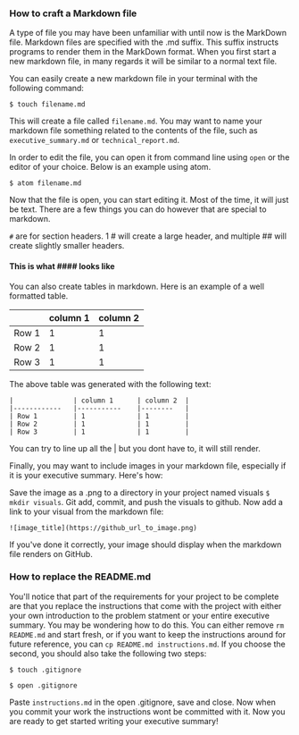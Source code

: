### How to craft a Markdown file

A type of file you may have been unfamiliar with until now is the MarkDown file. Markdown files are specified with the .md suffix. This suffix instructs programs to render them in the MarkDown format. When you first start a new markdown file, in many regards it will be similar to a normal text file.

You can easily create a new markdown file in your terminal with the following command:

`$ touch filename.md`

This will create a file called `filename.md`. You may want to name your markdown file something related to the contents of the file, such as `executive_summary.md` or `technical_report.md`.

In order to edit the file, you can open it from command line using `open` or the editor of your choice. Below is an example using atom.

`$ atom filename.md`

Now that the file is open, you can start editing it. Most of the time, it will just be text. There are a few things you can do however that are special to markdown.

`#` are for section headers. 1 # will create a large header, and multiple ## will create slightly smaller headers.

#### This is what #### looks like

You can also create tables in markdown. Here is an example of a well formatted table.

|             	| column 1   	| column 2 	|
|-------------	|-----------	|--------	|
| Row 1      	| 1         	| 1         |
| Row 2      	| 1         	| 1         |
| Row 3      	| 1         	| 1         |

The above table was generated with the following text:
```
|            	| column 1      | column 2  |
|------------   |-----------    |--------   |
| Row 1      	| 1         	| 1         |
| Row 2      	| 1         	| 1         |
| Row 3      	| 1         	| 1         |
```

You can try to line up all the | but you dont have to, it will still render.

Finally, you may want to include images in your markdown file, especially if it is your executive summary. Here's how:

Save the image as a .png to a directory in your project named visuals `$ mkdir visuals`. Git add, commit, and push the visuals to github. Now add a link to your visual from the markdown file:

`![image_title](https://github_url_to_image.png)`

If you've done it correctly, your image should display when the markdown file renders on GitHub.

### How to replace the README.md

You'll notice that part of the requirements for your project to be complete are that you replace the instructions that come with the project with either your own introduction to the problem statment or your entire executive summary. You may be wondering how to do this. You can either remove `rm README.md` and start fresh, or if you want to keep the instructions around for future reference, you can `cp README.md instructions.md`. If you choose the second, you should also take the following two steps:

`$ touch .gitignore`

`$ open .gitignore`

Paste `instructions.md` in the open .gitignore, save and close. Now when you commit your work the instructions wont be committed with it. Now you are ready to get started writing your executive summary! 
